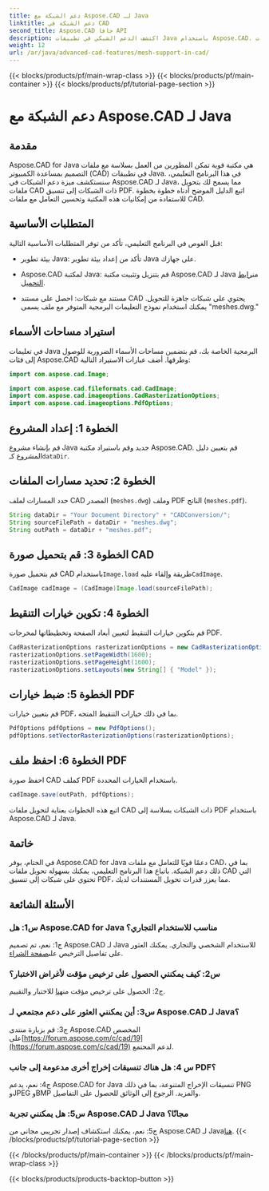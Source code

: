 ```yaml
---
title: دعم الشبكة مع Aspose.CAD لـ Java
linktitle: دعم الشبكة في CAD
second_title: Aspose.CAD جافا API
description: اكتشف الدعم الشبكي في تطبيقات Java باستخدام Aspose.CAD. تحويل ملفات CAD إلى PDF بسهولة.
weight: 12
url: /ar/java/advanced-cad-features/mesh-support-in-cad/
---
```


{{< blocks/products/pf/main-wrap-class >}}
{{< blocks/products/pf/main-container >}}
{{< blocks/products/pf/tutorial-page-section >}}

# دعم الشبكة مع Aspose.CAD لـ Java

## مقدمة

Aspose.CAD for Java هي مكتبة قوية تمكن المطورين من العمل بسلاسة مع ملفات التصميم بمساعدة الكمبيوتر (CAD) في تطبيقات Java. في هذا البرنامج التعليمي، سنستكشف ميزة دعم الشبكات في Aspose.CAD لـ Java، مما يسمح لك بتحويل ملفات CAD ذات الشبكات إلى تنسيق PDF. اتبع الدليل الموضح أدناه خطوة بخطوة للاستفادة من إمكانيات هذه المكتبة وتحسين التعامل مع ملفات CAD.

## المتطلبات الأساسية

قبل الغوص في البرنامج التعليمي، تأكد من توفر المتطلبات الأساسية التالية:

- بيئة تطوير Java: تأكد من إعداد بيئة تطوير Java على جهازك.

-  Aspose.CAD لمكتبة Java: قم بتنزيل وتثبيت مكتبة Aspose.CAD لـ Java من[رابط التحميل](https://releases.aspose.com/cad/java/).

- مستند مع شبكات: احصل على مستند CAD يحتوي على شبكات جاهزة للتحويل. يمكنك استخدام نموذج التعليمات البرمجية المتوفر مع ملف يسمى "meshes.dwg."

## استيراد مساحات الأسماء

في تعليمات Java البرمجية الخاصة بك، قم بتضمين مساحات الأسماء الضرورية للوصول إلى فئات Aspose.CAD وطرقها. أضف عبارات الاستيراد التالية:

```java
import com.aspose.cad.Image;

import com.aspose.cad.fileformats.cad.CadImage;
import com.aspose.cad.imageoptions.CadRasterizationOptions;
import com.aspose.cad.imageoptions.PdfOptions;
```

## الخطوة 1: إعداد المشروع

قم بإنشاء مشروع Java جديد وقم باستيراد مكتبة Aspose.CAD. قم بتعيين دليل المشروع كـ`dataDir`.

## الخطوة 2: تحديد مسارات الملفات

حدد المسارات لملف CAD المصدر (`meshes.dwg`) وملف PDF الناتج (`meshes.pdf`).

```java
String dataDir = "Your Document Directory" + "CADConversion/";
String sourceFilePath = dataDir + "meshes.dwg";
String outPath = dataDir + "meshes.pdf";
```

## الخطوة 3: قم بتحميل صورة CAD

 قم بتحميل صورة CAD باستخدام`Image.load` طريقة وإلقاء عليه`CadImage`.

```java
CadImage cadImage = (CadImage)Image.load(sourceFilePath);
```

## الخطوة 4: تكوين خيارات التنقيط

قم بتكوين خيارات التنقيط لتعيين أبعاد الصفحة وتخطيطاتها لمخرجات PDF.

```java
CadRasterizationOptions rasterizationOptions = new CadRasterizationOptions();
rasterizationOptions.setPageWidth(1600);
rasterizationOptions.setPageHeight(1600);
rasterizationOptions.setLayouts(new String[] { "Model" });
```

## الخطوة 5: ضبط خيارات PDF

قم بتعيين خيارات PDF، بما في ذلك خيارات التنقيط المتجه.

```java
PdfOptions pdfOptions = new PdfOptions();
pdfOptions.setVectorRasterizationOptions(rasterizationOptions);
```

## الخطوة 6: احفظ ملف PDF

احفظ صورة CAD كملف PDF باستخدام الخيارات المحددة.

```java
cadImage.save(outPath, pdfOptions);
```

اتبع هذه الخطوات بعناية لتحويل ملفات CAD ذات الشبكات بسلاسة إلى PDF باستخدام Aspose.CAD لـ Java.

## خاتمة

في الختام، يوفر Aspose.CAD for Java دعمًا قويًا للتعامل مع ملفات CAD، بما في ذلك دعم الشبكة. باتباع هذا البرنامج التعليمي، يمكنك بسهولة تحويل ملفات CAD التي تحتوي على شبكات إلى تنسيق PDF، مما يعزز قدرات تحويل المستندات لديك.

## الأسئلة الشائعة

### س1: هل Aspose.CAD for Java مناسب للاستخدام التجاري؟

 ج1: نعم، تم تصميم Aspose.CAD لـ Java للاستخدام الشخصي والتجاري. يمكنك العثور على تفاصيل الترخيص على[صفحة الشراء](https://purchase.aspose.com/buy).

### س2: كيف يمكنني الحصول على ترخيص مؤقت لأغراض الاختبار؟

 ج2: الحصول على ترخيص مؤقت من[هنا](https://purchase.aspose.com/temporary-license/) للاختبار والتقييم.

### س3: أين يمكنني العثور على دعم مجتمعي لـ Aspose.CAD لـ Java؟

 ج3: قم بزيارة منتدى Aspose.CAD المخصص على[https://forum.aspose.com/c/cad/19](https://forum.aspose.com/c/cad/19) لدعم المجتمع.

### س 4: هل هناك تنسيقات إخراج أخرى مدعومة إلى جانب PDF؟

ج4: نعم، يدعم Aspose.CAD for Java تنسيقات الإخراج المتنوعة، بما في ذلك PNG وJPEG وBMP والمزيد. الرجوع إلى الوثائق للحصول على التفاصيل.

### س5: هل يمكنني تجربة Aspose.CAD لـ Java مجانًا؟

 ج5: نعم، يمكنك استكشاف إصدار تجريبي مجاني من Aspose.CAD لـ Java[هنا](https://releases.aspose.com/).
{{< /blocks/products/pf/tutorial-page-section >}}

{{< /blocks/products/pf/main-container >}}
{{< /blocks/products/pf/main-wrap-class >}}

{{< blocks/products/products-backtop-button >}}
